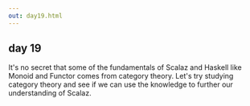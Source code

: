 ```yaml
---
out: day19.html
---
```


day 19
------

It's no secret that some of the fundamentals of Scalaz and Haskell like Monoid and Functor comes from category theory. Let's try studying category theory and see if we can use the knowledge to further our understanding of Scalaz.
